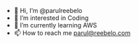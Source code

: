 - 👋 Hi, I’m @parulreebelo
- 👀 I’m interested in Coding 
- 🌱 I’m currently learning AWS 
- 📫 How to reach me parul@reebelo.com

<!---
parulreebelo/parulreebelo is a ✨ special ✨ repository because its `README.md` (this file) appears on your GitHub profile.
You can click the Preview link to take a look at your changes.
--->

